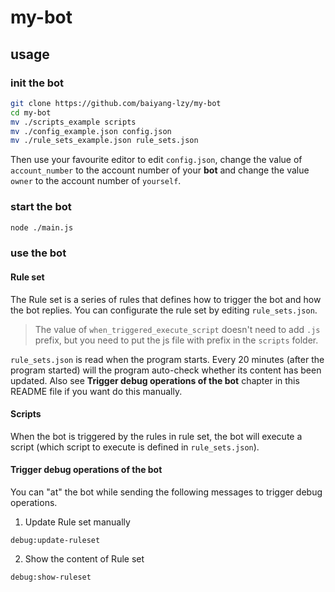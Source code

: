 
# my-bot

## usage

### init the bot

```sh
git clone https://github.com/baiyang-lzy/my-bot
cd my-bot
mv ./scripts_example scripts
mv ./config_example.json config.json
mv ./rule_sets_example.json rule_sets.json
```

Then use your favourite editor to edit ```config.json```, change the value of ```account_number``` to the account number of your **bot** and change the value ```owner``` to the account number of ```yourself```.

### start the bot

```sh
node ./main.js
```

### use the bot

#### Rule set

The Rule set is a series of rules that defines how to trigger the bot and how the bot replies. You can configurate the rule set by editing ```rule_sets.json```. 

> The value of ```when_triggered_execute_script``` doesn't need to add ```.js``` prefix, but you need to put the js file with prefix in the ```scripts``` folder.

```rule_sets.json``` is read when the program starts. Every 20 minutes (after the program started) will the program auto-check whether its content has been updated. Also see **Trigger debug operations of the bot** chapter in this README file if you want do this manually.

#### Scripts

When the bot is triggered by the rules in rule set, the bot will execute a script (which script to execute is defined in ```rule_sets.json```).

#### Trigger debug operations of the bot

You can "at" the bot while sending the following messages to trigger debug operations.

1. Update Rule set manually
```
debug:update-ruleset
```

2. Show the content of Rule set
```
debug:show-ruleset
```